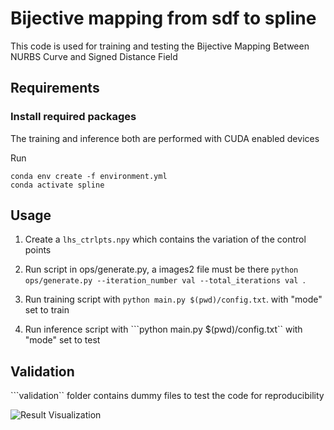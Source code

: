 <!-- The code is written with inspiration from Deep Learning in Production Book, adapted for PyTorch -->
# Bijective mapping from sdf to spline 

This code is used for training and  testing the Bijective Mapping Between NURBS Curve and Signed Distance Field


## Requirements

### Install required packages

The training and inference both are performed with CUDA enabled devices

Run

```
conda env create -f environment.yml
conda activate spline
```


## Usage

1. Create a ```lhs_ctrlpts.npy``` which contains the variation of the control points
2. Run  script in ops/generate.py, a images2 file must be there ```python ops/generate.py --iteration_number val --total_iterations val ```.


3. Run training script with ```python main.py $(pwd)/config.txt```. with "mode" set to train



4. Run inference script with ```python main.py $(pwd)/config.txt``  with "mode" set to test

## Validation 
```validation`` folder contains dummy files to test the code for reproducibility

![Result Visualization](test_results_visualization.gif)

